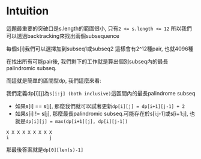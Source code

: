 # Intuition

這題最重要的突破口是s.length的範圍很小, 只有`2 <= s.length <= 12`
所以我們可以透過backtracking來找出兩個subsequence

每個s[i]我們可以選擇加到subseq1或subseq2
這樣會有2^12種pair, 也就4096種

在找出所有可能pair後, 我們剩下的工作就是算出個別subseq內的最長palindromic subseq.

而這就是簡單的區間型dp, 我們這麼來看:

我們定義dp[i][j]為`s[i:j] (both inclusive)`這區間內的最長palindrome subseq

- 如果s[i] == s[j], 那麼我們就可以試著更新`dp[i][j] = dp[i+1][j-1] + 2`
- 如果s[i] != s[j], 那麼最長palindromic subseq.可能存在於s[i:j-1]或s[i+1:j], 也就是`dp[i][j] = max(dp[i+1][j], dp[i][j-1])`

```
X X X X X X X X X
i               j
```

那最後答案就是`dp[0][len(s)-1]`